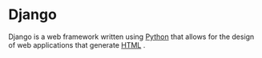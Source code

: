 # Django

Django is a web framework written using [Python](/wiki/Python) that allows for the design of web applications that generate [HTML](/wiki/HTML) .